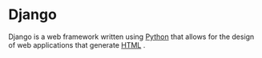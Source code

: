 # Django

Django is a web framework written using [Python](/wiki/Python) that allows for the design of web applications that generate [HTML](/wiki/HTML) .